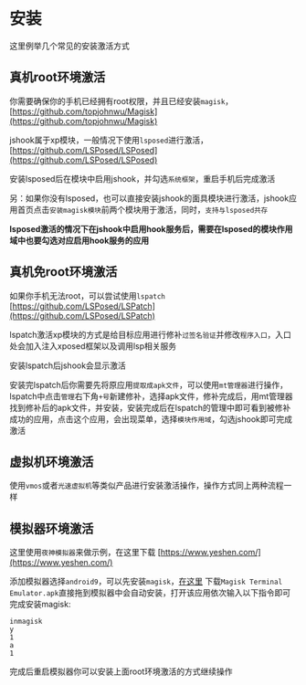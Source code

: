 # 安装

这里例举几个常见的安装激活方式

## 真机root环境激活

你需要确保你的手机已经拥有root权限，并且已经安装`magisk`，[https://github.com/topjohnwu/Magisk](https://github.com/topjohnwu/Magisk)

jshook属于xp模块，一般情况下使用`lsposed`进行激活，[https://github.com/LSPosed/LSPosed](https://github.com/LSPosed/LSPosed)

安装lsposed后在模块中启用jshook，并勾选`系统框架`，重启手机后完成激活

另：如果你没有lsposed，也可以直接安装jshook的面具模块进行激活，jshook应用首页点击`安装magisk模块`前两个模块用于激活，同时，`支持与lsposed共存`

**lsposed激活的情况下在jshook中启用hook服务后，需要在lsposed的模块作用域中也要勾选对应启用hook服务的应用**

## 真机免root环境激活

如果你手机无法root，可以尝试使用`lspatch` [https://github.com/LSPosed/LSPatch](https://github.com/LSPosed/LSPatch)

lspatch激活xp模块的方式是给目标应用进行修补`过签名验证`并修改`程序入口`，入口处会加入注入xposed框架以及调用lsp相关服务

安装lspatch后jshook会显示激活

安装完lspatch后你需要先将原应用`提取成apk文件`，可以使用`mt管理器`进行操作，lspatch中点击`管理`右下角`+号`新建修补，选择apk文件，修补完成后，用mt管理器找到修补后的apk文件，并安装，安装完成后在lspatch的管理中即可看到被修补成功的应用，点击这个应用，会出现菜单，选择`模块作用域`，勾选jshook即可完成激活

## 虚拟机环境激活

使用`vmos`或者`光速虚拟机`等类似产品进行安装激活操作，操作方式同上两种流程一样

## 模拟器环境激活

这里使用`夜神模拟器`来做示例，在这里下载 [https://www.yeshen.com/](https://www.yeshen.com/)

添加模拟器选择`android9`，可以先安装`magisk`，[在这里](md7) 下载`Magisk Terminal Emulator.apk`直接拖到模拟器中会自动安装，打开该应用依次输入以下指令即可完成安装magisk:

```shell
inmagisk
y
1
a
1
```

完成后重启模拟器你可以安装上面root环境激活的方式继续操作
